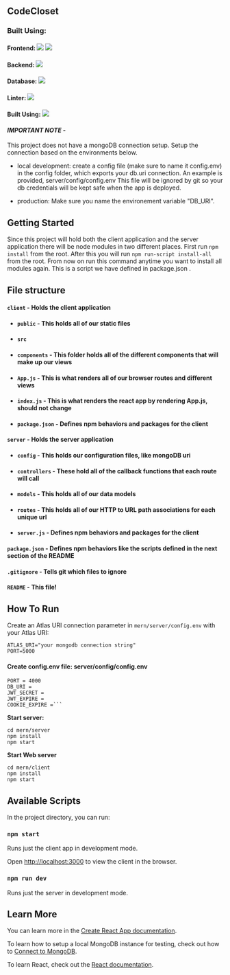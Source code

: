 ## **CodeCloset**

### Built Using:
#### Frontend: <img src="https://img.shields.io/badge/React-20232A?style=for-the-badge&logo=react&logoColor=61DAFB"></img> <img src="https://img.shields.io/badge/CSS3-1572B6?style=for-the-badge&logo=css3&logoColor=white">
#### Backend: <img src="https://img.shields.io/badge/Node.js-339933?style=for-the-badge&logo=nodedotjs&logoColor=white"></img> <img arc="https://img.shields.io/badge/Express.js-000000?style=for-the-badge&logo=express&logoColor=white"></img>
#### Database: <img src="https://img.shields.io/badge/MongoDB-4EA94B?style=for-the-badge&logo=mongodb&logoColor=white"></img>
#### Linter: <img src="https://img.shields.io/badge/prettier-1A2C34?style=for-the-badge&logo=prettier&logoColor=F7BA3E"></img>
#### Built Using: <img src="https://img.shields.io/badge/GitHub-100000?style=for-the-badge&logo=github&logoColor=white"></img>

#### _**IMPORTANT NOTE**_ -

This project does not have a mongoDB connection setup. Setup the connection based on the environments below.

- local development: create a config file (make sure to name it config.env) in the config folder, which exports your db.uri connection. An example is provided, server/config/config.env This file will be ignored by git so your db credentials will be kept safe when the app is deployed.

- production: Make sure you name the environement variable "DB_URI".

## Getting Started

Since this project will hold both the client application and the server application there will be node modules in two different places. First run `npm install` from the root. After this you will run `npm run-script install-all` from the root. From now on run this command anytime you want to install all modules again. This is a script we have defined in package.json .


## File structure

#### `client` - Holds the client application

-  #### `public` - This holds all of our static files

-  #### `src`

-  #### `components` - This folder holds all of the different components that will make up our views

-  #### `App.js` - This is what renders all of our browser routes and different views

-  #### `index.js` - This is what renders the react app by rendering App.js, should not change

-  #### `package.json` - Defines npm behaviors and packages for the client

#### `server` - Holds the server application

-  #### `config` - This holds our configuration files, like mongoDB uri

-  #### `controllers` - These hold all of the callback functions that each route will call

-  #### `models` - This holds all of our data models

-  #### `routes` - This holds all of our HTTP to URL path associations for each unique url

-  #### `server.js` - Defines npm behaviors and packages for the client

#### `package.json` - Defines npm behaviors like the scripts defined in the next section of the README

#### `.gitignore` - Tells git which files to ignore

#### `README` - This file!


## **How To Run**

Create an Atlas URI connection parameter in  `mern/server/config.env`  with your Atlas URI:
```
ATLAS_URI="your mongodb connection string"
PORT=5000
```
#### Create config.env file: server/config/config.env
```
PORT = 4000
DB_URI =
JWT_SECRET =
JWT_EXPIRE =
COOKIE_EXPIRE =```
```
**Start server:**
```
cd mern/server
npm install
npm start
```
**Start Web server**
```
cd mern/client
npm install
npm start
```
  
## Available Scripts

In the project directory, you can run:

### `npm start`

Runs just the client app in development mode.<br>

Open [http://localhost:3000](http://localhost:3000) to view the client in the browser.

### `npm run dev`

Runs just the server in development mode.<br>

  

## Learn More

You can learn more in the [Create React App documentation](https://facebook.github.io/create-react-app/docs/getting-started).

To learn how to setup a local MongoDB instance for testing, check out how to [Connect to MongoDB](https://docs.mongodb.com/guides/server/drivers/).


To learn React, check out the [React documentation](https://reactjs.org/).